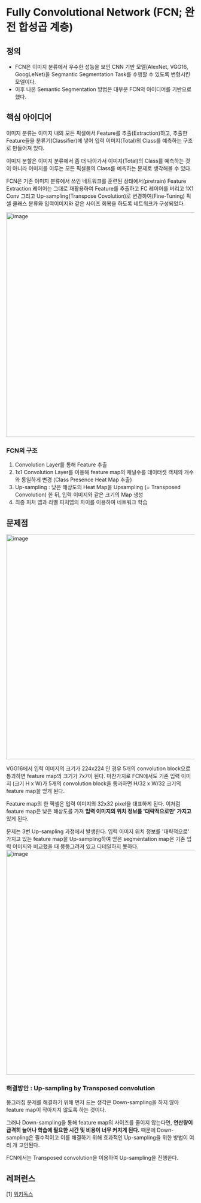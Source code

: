 # Fully Convolutional Network (FCN; 완전 합성곱 계층)

## 정의
- FCN은 이미지 분류에서 우수한 성능을 보인 CNN 기반 모델(AlexNet, VGG16, GoogLeNet)을 Segmantic Segmentation Task를 수행할 수 있도록 변형시킨 모델이다.
- 이후 나온 Semantic Segmentation 방법은 대부분 FCN의 아이디어를 기반으로 했다.

## 핵심 아이디어
이미지 분류는 이미지 내의 모든 픽셀에서 Feature를 추출(Extraction)하고, 추출한 Feature들을 분류기(Classifier)에 넣어 입력 이미지(Total)의 Class를 예측하는 구조로 만들어져 있다.

이미지 분할은 이미지 분류에서 좀 더 나아가서 이미지(Total)의 Class를 예측하는 것이 아니라 이미지를 이루는 모든 픽셀들의 Class를 예측하는 문제로 생각해볼 수 있다.

FCN은 기존 이미지 분류에서 쓰인 네트워크를 훈련된 상태에서(pretrain) Feature Extraction 레이어는 그대로 재활용하여 Feature를 추출하고 FC 레이어를 버리고 1X1 Conv 그리고 Up-sampling(Transpose Covolution)로 변경하여(Fine-Tuning) 픽셀 클래스 분류와 입력이미지와 같은 사이즈 회복을 하도록 네트워크가 구성되었다.

<img width="600" alt="image" src="https://github.com/scottXchoo/Deep_Learning_Deep_Dive/assets/107841492/10af52ee-8467-409d-b75a-db5414c1ce5a">

### FCN의 구조
1. Convolution Layer를 통해 Feature 추출
2. 1x1 Convolution Layer를 이용해 feature map의 채널수를 데이터셋 객체의 개수와 동일하게 변경 (Class Presence Heat Map 추출)
3. Up-sampling : 낮은 해상도의 Heat Map을 Upsampling (= Transposed Convolution) 한 뒤, 입력 이미지와 같은 크기의 Map 생성
4. 최종 피처 맵과 라벨 피처맵의 차이를 이용하여 네트워크 학습

## 문제점
<img width="600" alt="image" src="https://github.com/scottXchoo/Deep_Learning_Deep_Dive/assets/107841492/bf0a46b5-7603-4b0c-afbf-ee2b6b47a667">

VGG16에서 입력 이미지의 크기가 224x224 인 경우 5개의 convolution block으르 통과하면 feature map의 크기가 7x7이 된다. 마찬가지로 FCN에서도 기존 입력 이미지 (크기 H x W)가 5개의 convolution block을 통과하면 H/32 x W/32 크기의 feature map을 얻게 된다.

Feature map의 한 픽셀은 입력 이미지의 32x32 pixel을 대표하게 된다. 이처럼 feature map은 낮은 해상도를 가져 **입력 이미지의 위치 정보를 '대략적으로만' 가지고** 있게 된다.

문제는 3번 Up-sampling 과정에서 발생한다. 입력 이미지 위치 정보를 '대략적으로' 가지고 있는 feature map을 Up-sampling하여 얻은 segmentation map은 기존 입력 이미지와 비교했을 때 뭉뚱그려져 있고 디테일하지 못하다.
<img width="600" alt="image" src="https://github.com/scottXchoo/Deep_Learning_Deep_Dive/assets/107841492/0d830e1d-f37a-4bff-aee2-6fccbd3f9a0b">

### 해결방안 : Up-sampling by Transposed convolution
뭉그러짐 문제를 해결하기 위해 먼저 드는 생각은 Down-sampling을 하지 않아 feature map이 작아지지 않도록 하는 것이다.

그러나 Down-sampling을 통해 feature map의 사이즈를 줄이지 않는다면, **연산량이 급격히 늘어나 학습에 필요한 시간 및 비용이 너무 커지게 된다.** 때문에 Down-sampling은 필수적이고 이를 해결하기 위해 효과적인 Up-sampling을 위한 방법이 여러 개 고안된다.

FCN에서는 Transposed convolution을 이용하여 Up-sampling을 진행한다.

## 레퍼런스
[1] [위키독스](https://wikidocs.net/147359)
